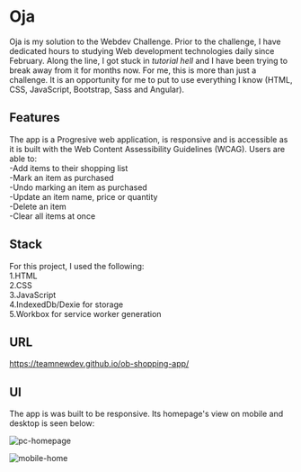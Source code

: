 
# Oja

Oja is my solution to the Webdev Challenge. Prior to the challenge, I have dedicated hours to studying Web development technologies daily since February. Along the line, I got stuck in *tutorial hell* and I have been trying to break away from it for months now. For me, this is more than just a challenge. It is an opportunity for me to put to use everything I know (HTML, CSS, JavaScript, Bootstrap, Sass and Angular).

## Features 

The app is a Progresive web application, is responsive and is accessible as it is built with the Web Content Assessibility Guidelines (WCAG).
Users are able to:  
-Add items to their shopping list  
-Mark an item as purchased  
-Undo marking an item as purchased  
-Update an item name, price or quantity  
-Delete an item  
-Clear all items at once  

## Stack

For this project, I used the following:  
1.HTML  
2.CSS  
3.JavaScript  
4.IndexedDb/Dexie for storage  
5.Workbox for service worker generation  

## URL

https://teamnewdev.github.io/ob-shopping-app/

## UI 

The app is was built to be responsive. Its homepage's view on mobile and desktop is seen below:  

![pc-homepage](https://user-images.githubusercontent.com/84882370/144693807-3625d644-6c7f-4a22-91d6-f6387bfc9b40.png)  


![mobile-home](https://user-images.githubusercontent.com/84882370/144693863-71ad5da0-2679-4b4d-90c6-9327924eabf4.png)
